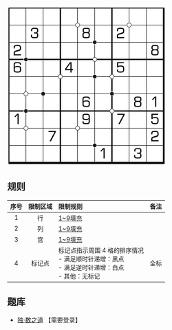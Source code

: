 ![](../../../images/sudoku/表面数独.png)

## 规则
| 序号 | 限制区域 | 限制规则 | 备注 |
| :---: | :---: | :--- | :--- |
| 1 | 行 | [1~9填充] | |
| 2 | 列 | [1~9填充] | |
| 3 | 宫 | [1~9填充] | |
| 4 | 标记点 | 标记点指示周围 4 格的排序情况<br/>- 满足顺时针递增：黑点<br/>- 满足逆时针递增：白点<br/>- 其他：无标记 | 全标 |

## 题库
- [独·数之道](http://www.sudokufans.org.cn/lx/game.index.php?type=clk) 【需要登录】

[1~9填充]: ../../../rules.md#1~9填充
